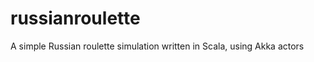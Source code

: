 russianroulette
===============

A simple Russian roulette simulation written in Scala, using Akka actors
